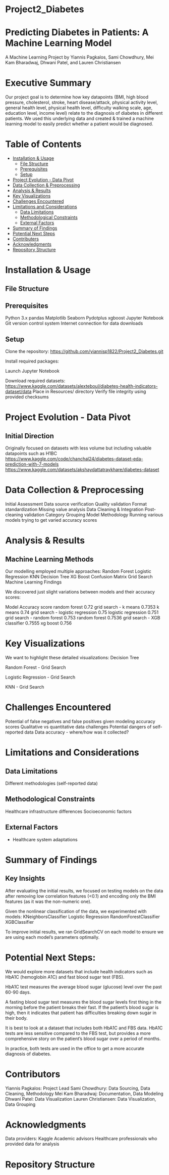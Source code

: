 # Project2_Diabetes  

# Predicting Diabetes in Patients: A Machine Learning Model  

A Machine Learning Project by Yiannis Pagkalos, Sami Chowdhury, Mei Kam Bharadwaj, Dhwani Patel, and Lauren Christiansen  

# Executive Summary  

Our project goal is to determine how key datapoints (BMI, high blood pressure, cholesterol, stroke, heart disease/attack, physical activity level, general health level, physical health level, difficulty walking scale, age, education level, income level) relate to the diagnosis of diabetes in different patients. We used this underlying data and created & trained a machine learning model to easily predict whether a patient would be diagnosed.

# Table of Contents
- [Installation & Usage](#installation--usage)
    - [File Structure](#file-structure)
    - [Prerequisites](#prerequisites)
    - [Setup](#setup)
- [Project Evolution - Data Pivot](#project-evolution---data-pivot)
- [Data Collection & Preprocessing](#data-collection--preprocessing)
- [Analysis & Results](#analysis--results)
- [Key Visualizations](#key-visualizations)
- [Challenges Encountered](#challenges-encountered)
- [Limitations and Considerations](#limitations-and-considerations)
    - [Data Limitations](#data-limitations)
    - [Methodological Constraints](#methodological-constraints)
    - [External Factors](#external-factors)
- [Summary of Findings](#summary-of-findings)
- [Potential Next Steps](#potential-next-steps)
- [Contributers](#contributors)
- [Acknowledgments](#acknowledgments)
- [Repository Structure](#repository-structure)

    


# Installation & Usage  


## File Structure


## Prerequisites

Python 3.x
pandas
Matplotlib
Seaborn
Pydotplus
xgboost
Jupyter Notebook
Git version control system
Internet connection for data downloads


## Setup    

Clone the repository:
https://github.com/yiannisp1822/Project2_Diabetes.git

Install required packages: 

Launch Jupyter Notebook

Download required datasets:
https://www.kaggle.com/datasets/alexteboul/diabetes-health-indicators-dataset/data
Place in Resources/ directory
Verify file integrity using provided checksums

# Project Evolution - Data Pivot  

## Initial Direction
Originally focused on datasets with less volume but including valuable datapoints such as H1BC 
https://www.kaggle.com/code/chanchal24/diabetes-dataset-eda-prediction-with-7-models
https://www.kaggle.com/datasets/akshaydattatraykhare/diabetes-dataset


# Data Collection & Preprocessing
Initial Assessment
Data source verification
Quality validation
Format standardization
Missing value analysis
Data Cleaning & Integration
Post-cleaning validation
Category Grouping
Model Methodology
Running various models trying to get varied accuracy scores

# Analysis & Results
## Machine Learning Methods

Our modelling employed multiple approaches:
Random Forest
Logistic Regression
KNN
Decision Tree
XG Boost
Confusion Matrix
Grid Search
Machine Learning Findings

We discovered just slight variations between models and their accuracy scores:


Model
Accuracy score
random forest
0.72
grid search - k means
0.7353
k means
0.74
grid search - logistic regression
0.75
logistic regression
0.751
grid search - random forest
0.753
random forest
0.7536
grid search - XGB classifier
0.7555
xg boost
0.756



# Key Visualizations
We want to highlight these detailed visualizations:
Decision Tree 



Random Forest - Grid Search
   


Logistic Regression - Grid Search



KNN - Grid Search
   

# Challenges Encountered
Potential of false negatives and false positives given modeling accuracy scores
Qualitative vs quantitative data challenges
Potential dangers of self-reported data
Data accuracy - where/how was it collected?


# Limitations and Considerations
## Data Limitations
Different methodologies (self-reported data)
## Methodological Constraints
Healthcare infrastructure differences
Socioeconomic factors
## External Factors
- Healthcare system adaptations

# Summary of Findings
## Key Insights
After evaluating the initial results, we focused on testing models on the data after removing low correlation features (<0.1) and encoding only the BMI features (as it was the non-numeric one).


Given the nonlinear classification of the data, we experimented with models:
KNeighborsClassifier
Logistic Regression
RandomForestClassifier
XGBClassifier

To improve initial results, we ran GridSearchCV on each model to ensure we are using each model’s parameters optimally.

# Potential Next Steps:
We would explore more datasets that include health indicators such as HbA1C (hemoglobin A1C) and fast blood sugar test (FBS). 

HbA1C test measures the average blood sugar (glucose) level over the past 60-90 days.
 
A fasting  blood sugar test measures the blood sugar levels first thing in the morning before the patient breaks their fast. If the patient’s blood sugar is high, then it indicates that patient has difficulties breaking down sugar in their body. 

It is best to look at a dataset that includes both HbA1C and FBS data. HbA1C tests are less sensitive compared to the FBS test, but provides a more comprehensive story on the patient’s blood sugar over a period of months. 

In practice, both tests are used in the office to get a more accurate diagnosis of diabetes.


# Contributors  
Yiannis Pagkalos: Project Lead
Sami Chowdhury: Data Sourcing, Data Cleaning, Methodology
Mei Kam Bharadwaj: Documentation, Data Modeling
Dhwani Patel: Data Visualization
Lauren Christiansen: Data Visualization, Data Grouping


# Acknowledgments
Data providers: Kaggle
Academic advisors
Healthcare professionals who provided data for analysis

# Repository Structure


